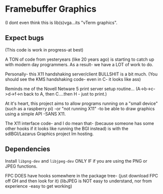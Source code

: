 # Framebuffer Graphics
(I dont even think this is lib(s)vga...its "vTerm graphics".

## Expect bugs
(This code is work in progress-at best)

A TON of code from yesteryears (like 20 years ago) is starting to catch up with modern day programmers.
As a result- we have a LOT of work to do.

Personally- this X11 handshaking server/client BULLSHIT is a bit much.
(You should see the KMS handshaking code- even in C- it looks like ass)

Reminds me of the Novell Netware 5 print server setup routine...
(A->b->c->d->f->n  back to A, then C....then H - just to print.)




At it's heart, this project aims to allow programs running on a "small device" 
(such as a raspberry pi) -or "not running X11" -to be able to draw graphics using a simple API
-SANS X11.

The X11 interface code- and I do mean that- (because someone has some other hooks if it looks like running the BGI instead)
is with the sdlBGI/Lazarus Graphics project Im hosting.

## Dependencies

Install `libpng-dev` and `libjpeg-dev` ONLY IF if you are using the PNG or JPEG
functions.


FPC DOES have hooks somewhere in the package tree- (just download FPC off GH and then look for it)
(libJPEG is NOT easy to understand, nor from experience -easy to get working)

